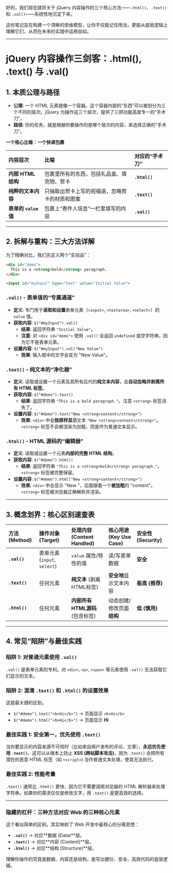 好的，我们现在就将关于 jQuery 内容操作的三个核心方法——`.html()`、`.text()` 和 `.val()`——系统性地沉淀下来。

这份笔记旨在构建一个清晰的思维模型，让你不仅能记住用法，更能从底层逻辑上理解它们，从而在未来的实践中运用自如。

-----

# jQuery 内容操作三剑客：.html(), .text() 与 .val()

## 1\. 本质公理与路径

  * **公理**: 一个 HTML 元素就像一个容器。这个容器内部的“东西”可以被划分为三个不同的层次。jQuery 为操作这三个层次，提供了三把功能高度专一的“手术刀”。
  * **路径**: 你的任务，就是根据你要操作的是哪个层次的内容，来选择正确的“手术刀”。

**一个核心比喻：一个快递包裹**

| 内容层次 | 比喻 | 对应的“手术刀” |
| :--- | :--- | :--- |
| **内部 HTML 结构** | 包裹里所有的东西，包括礼品盒、填充物、贺卡 | **`.html()`** |
| **纯粹的文本内容** | 只抽取出贺卡上写的祝福语，忽略贺卡的材质和图案 | **`.text()`** |
| **表单的 `value` 值** | 包裹上“寄件人信息”一栏里填写的内容 | **`.val()`** |

-----

## 2\. 拆解与重构：三大方法详解

为了精确对比，我们先定义两个“实验品”：

```html
<div id="demo">
  This is a <strong>bold</strong> paragraph.
</div>

<input id="myInput" type="text" value="Initial Value">
```

### `.val()` - 表单值的“专属通道”

  * **定义**: 专门用于**读取和设置**表单元素（`<input>`, `<textarea>`, `<select>`）的 `value` 值。
  * **获取内容**: `$("#myInput").val()`
      * **结果**: 返回字符串 `"Initial Value"`。
      * **注意**: 对 `<div id="demo">` 使用 `.val()` 会返回 `undefined` 或空字符串，因为它不是表单元素。
  * **设置内容**: `$("#myInput").val("New Value")`
      * **效果**: 输入框中的文字会变为 "New Value"。

### `.text()` - 纯文本的“净化器”

  * **定义**: 读取或设置一个元素及其所有后代的**纯文本内容**，会**自动忽略并剥离所有 HTML 标签**。
  * **获取内容**: `$("#demo").text()`
      * **结果**: 返回字符串 `"This is a bold paragraph."`。注意 `<strong>` 标签消失了。
  * **设置内容**: `$("#demo").text("New <strong>content</strong>")`
      * **效果**: `<div>` 中会**按原样显示**文本 `"New <strong>content</strong>"`。`<strong>` 标签不会被渲染为加粗，而是作为普通文本显示。

### `.html()` - HTML 源码的“编辑器”

  * **定义**: 读取或设置一个元素**内部的完整 HTML 结构**。
  * **获取内容**: `$("#demo").html()`
      * **结果**: 返回字符串 `"This is a <strong>bold</strong> paragraph."`。`<strong>` 标签被完整保留。
  * **设置内容**: `$("#demo").html("New <strong>content</strong>")`
      * **效果**: `<div>` 中会显示 "New "，后面跟着一个**被加粗**的 "content"。`<strong>` 标签被浏览器正确解析并渲染。

-----

## 3\. 概念划界：核心区别速查表

| 方法 (Method) | 操作对象 (Target) | 处理内容 (Content Handled) | 核心用途 (Key Use Case) | 安全性 (Security) |
| :--- | :--- | :--- | :--- | :--- |
| **`.val()`** | 表单元素 (`input`, `select`) | `value` 属性/特性的值 | 读/写表单数据 | **安全** |
| **`.text()`** | 任何元素 | **纯文本** (剥离HTML标签) | **安全地**显示文本内容 | **极高 (推荐)** |
| **`.html()`** | 任何元素 | **内部所有HTML源码** (包含标签) | 动态创建/修改页面**结构** | **低 (慎用)** |

-----

## 4\. 常见“陷阱”与最佳实践

### 陷阱 1: 对普通元素使用 `.val()`

`.val()` 是表单元素的专利。对 `<div>`, `<p>`, `<span>` 等元素使用 `.val()` 无法获取它们显示的文本。

### 陷阱 2: 混淆 `.text()` 和 `.html()` 的设置效果

这是最关键的区别。

  * `$("#demo").text("<b>Hi</b>")` -\> 页面显示 `<b>Hi</b>`
  * `$("#demo").html("<b>Hi</b>")` -\> 页面显示 **Hi**

### 最佳实践 1: 安全第一，优先使用 `.text()`

当你要显示的内容来源不可信时（比如来自用户发布的评论、文章），**永远优先使用 `.text()`**。这可以从根本上防止 **XSS (跨站脚本攻击)**，因为 `.text()` 会把所有潜在的恶意 HTML 标签（如 `<script>`) 当作普通文本处理，使其无法执行。

### 最佳实践 2: 性能考量

`.text()` 通常比 `.html()` 更快，因为它不需要调用浏览器的 HTML 解析器来处理字符串。如果你的需求仅仅是修改文字，用 `.text()` 是更高效的选择。

-----

### 隐藏的杠杆：三种方法对应 Web 的三种核心元素

这个看似简单的区别，其实映射了 Web 开发中最核心的分离思想：

  * **`.val()`** -\> 对应\*\*数据 (Data)\*\*层。
  * **`.text()`** -\> 对应\*\*内容 (Content)\*\*层。
  * **`.html()`** -\> 对应\*\*结构 (Structure)\*\*层。

理解你操作的究竟是数据、内容还是结构，是写出健壮、安全、高效代码的底层逻辑。
